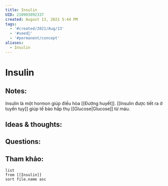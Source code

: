 ```yaml
---
title: Insulin
UID: 210903092337
created: August 13, 2021 5:44 PM
tags:
  - '#created/2021/Aug/13'
  - '#seed🥜'
  - '#permanent/concept'
aliases:
  - Insulin
---
```

# Insulin

## Notes:
Insulin là một hormon giúp điều hòa [[Đường huyết]]. [[Insulin được tiết ra ở tuyến tụy]] giúp tế bào hấp thụ [[Glucose|Glucose]] từ máu.

## Ideas & thoughts:

## Questions:


## Tham khảo:
```dataview
list
from [[Insulin]]
sort file.name asc
```
